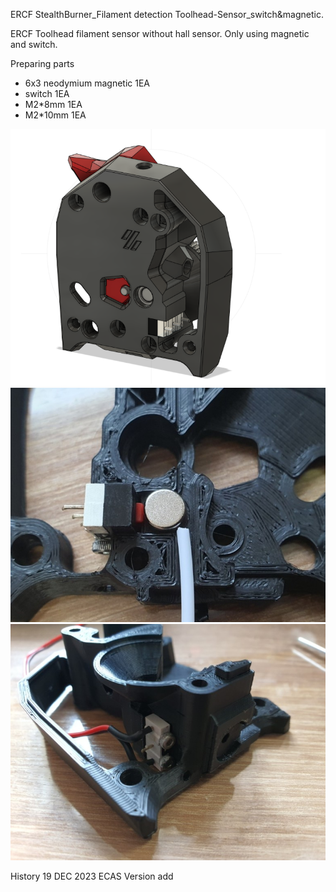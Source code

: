 ERCF StealthBurner_Filament detection Toolhead-Sensor_switch&magnetic.

ERCF Toolhead filament sensor without hall sensor.
Only using magnetic and switch.


Preparing parts
- 6x3 neodymium magnetic 1EA
- switch 1EA
- M2*8mm 1EA
- M2*10mm 1EA


![Image of ERCF Toolheadsensor](https://github.com/pure100kim/StealthBurner_Toolhead-Sensor_switch/blob/main/Picture/voron%20stealthburner_mag_switch.png)
![Image of ERCF Toolheadsensor](https://github.com/pure100kim/StealthBurner_Toolhead-Sensor_switch/blob/main/Picture/stealthburner_inside.jpg)
![Image of ERCF Toolheadsensor](https://github.com/pure100kim/StealthBurner_Toolhead-Sensor_switch/blob/main/Picture/stealthburner_assembly.jpg)


History
19 DEC 2023 ECAS Version add
